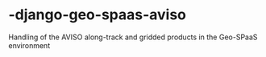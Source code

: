 # -django-geo-spaas-aviso
Handling of the AVISO along-track and gridded products in the Geo-SPaaS environment
